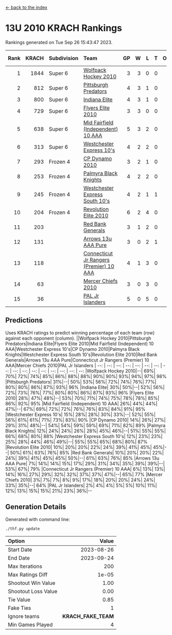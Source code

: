 [<- back to the index](readme.md)
# 13U 2010 KRACH Rankings
Rankings generated on Tue Sep 26 15:43:47 2023.

Rank|KRACH|Subdivision|Team|GP|W|L|T|OTW|OTL|SoS|Exp Wins|Win Diff
---:|---:|:---|:---|---:|---:|---:|---:|---:|---:|---:|---:|---:
1|1844|Super 6|[Wolfpack Hockey 2010](https://gamesheetstats.com/seasons/3664/teams/140960/schedule)|3|3|0|0|0|0|444|3.8|-0.0
2|812|Super 6|[Pittsburgh Predators](https://gamesheetstats.com/seasons/3664/teams/140974/schedule)|4|3|1|0|0|0|461|3.8|-0.0
3|800|Super 6|[Indiana Elite](https://gamesheetstats.com/seasons/3664/teams/144350/schedule)|4|3|1|0|0|0|460|3.8|-0.0
4|729|Super 6|[Flyers Elite 2010](https://gamesheetstats.com/seasons/3664/teams/140963/schedule)|3|3|0|0|0|0|149|3.9|0.0
5|638|Super 6|[Mid Fairfield (Independent) 10 AAA](https://gamesheetstats.com/seasons/3664/teams/140956/schedule)|5|3|2|0|0|0|787|3.8|-0.0
6|313|Super 6|[Westchester Express 10's](https://gamesheetstats.com/seasons/3664/teams/140967/schedule)|4|2|2|0|0|0|441|2.8|-0.0
7|293|Frozen 4|[CP Dynamo 2010](https://gamesheetstats.com/seasons/3664/teams/140968/schedule)|3|2|1|0|0|0|344|2.9|0.0
8|253|Frozen 4|[Palmyra Black Knights](https://gamesheetstats.com/seasons/3664/teams/140973/schedule)|4|2|2|0|0|0|250|2.9|0.0
9|245|Frozen 4|[Westchester Express South 10's](https://gamesheetstats.com/seasons/3664/teams/140971/schedule)|4|2|1|1|0|0|244|3.7|-0.0
10|204|Frozen 4|[Revolution Elite 2010](https://gamesheetstats.com/seasons/3664/teams/140975/schedule)|6|2|4|0|0|0|619|2.8|-0.0
11|203||[Red Bank Generals](https://gamesheetstats.com/seasons/3664/teams/140962/schedule)|3|1|2|0|0|1|500|1.9|0.0
12|131||[Arrows 13u AAA Pure](https://gamesheetstats.com/seasons/3664/teams/140965/schedule)|3|0|2|1|0|0|292|1.7|-0.0
13|118||[Connecticut Jr Rangers (Premier) 10 AAA](https://gamesheetstats.com/seasons/3664/teams/140958/schedule)|4|1|3|0|0|0|407|1.9|0.0
14|63||[Mercer Chiefs 2010](https://gamesheetstats.com/seasons/3664/teams/140964/schedule)|3|0|3|0|0|0|359|0.9|0.0
15|36||[PAL Jr Islanders](https://gamesheetstats.com/seasons/3664/teams/140969/schedule)|5|0|5|0|0|0|269|0.9|0.0

## Predictions
Uses KRACH ratings to predict winning percentage of each team (row) against each opponent (column).
||Wolfpack Hockey 2010|Pittsburgh Predators|Indiana Elite|Flyers Elite 2010|Mid Fairfield (Independent) 10 AAA|Westchester Express 10's|CP Dynamo 2010|Palmyra Black Knights|Westchester Express South 10's|Revolution Elite 2010|Red Bank Generals|Arrows 13u AAA Pure|Connecticut Jr Rangers (Premier) 10 AAA|Mercer Chiefs 2010|PAL Jr Islanders
| --: | --: | --: | --: | --: | --: | --: | --: | --: | --: | --: | --: | --: | --: | --: | --: 
|Wolfpack Hockey 2010|--| 69%| 70%| 72%| 74%| 85%| 86%| 88%| 88%| 90%| 90%| 93%| 94%| 97%| 98%
|Pittsburgh Predators| 31%|--| 50%| 53%| 56%| 72%| 74%| 76%| 77%| 80%| 80%| 86%| 87%| 93%| 96%
|Indiana Elite| 30%| 50%|--| 52%| 56%| 72%| 73%| 76%| 77%| 80%| 80%| 86%| 87%| 93%| 96%
|Flyers Elite 2010| 28%| 47%| 48%|--| 53%| 70%| 71%| 74%| 75%| 78%| 78%| 85%| 86%| 92%| 95%
|Mid Fairfield (Independent) 10 AAA| 26%| 44%| 44%| 47%|--| 67%| 69%| 72%| 72%| 76%| 76%| 83%| 84%| 91%| 95%
|Westchester Express 10's| 15%| 28%| 28%| 30%| 33%|--| 52%| 55%| 56%| 61%| 61%| 71%| 73%| 83%| 90%
|CP Dynamo 2010| 14%| 26%| 27%| 29%| 31%| 48%|--| 54%| 54%| 59%| 59%| 69%| 71%| 82%| 89%
|Palmyra Black Knights| 12%| 24%| 24%| 26%| 28%| 45%| 46%|--| 51%| 55%| 55%| 66%| 68%| 80%| 88%
|Westchester Express South 10's| 12%| 23%| 23%| 25%| 28%| 44%| 46%| 49%|--| 55%| 55%| 65%| 68%| 80%| 87%
|Revolution Elite 2010| 10%| 20%| 20%| 22%| 24%| 39%| 41%| 45%| 45%|--| 50%| 61%| 63%| 76%| 85%
|Red Bank Generals| 10%| 20%| 20%| 22%| 24%| 39%| 41%| 45%| 45%| 50%|--| 61%| 63%| 76%| 85%
|Arrows 13u AAA Pure|  7%| 14%| 14%| 15%| 17%| 29%| 31%| 34%| 35%| 39%| 39%|--| 53%| 67%| 79%
|Connecticut Jr Rangers (Premier) 10 AAA|  6%| 13%| 13%| 14%| 16%| 27%| 29%| 32%| 32%| 37%| 37%| 47%|--| 65%| 77%
|Mercer Chiefs 2010|  3%|  7%|  7%|  8%|  9%| 17%| 18%| 20%| 20%| 24%| 24%| 33%| 35%|--| 64%
|PAL Jr Islanders|  2%|  4%|  4%|  5%|  5%| 10%| 11%| 12%| 13%| 15%| 15%| 21%| 23%| 36%|--

## Generation Details

Generated with command line:
```
./thf.py update
```

| Option | Value |
| :----- | ----: |
| Start Date | 2023-08-26 |
| End Date | 2023-09-24 |
| Max Iterations | 200 |
| Max Ratings Diff | 1e-05 |
| Shootout Win Value | 1.00 |
| Shootout Loss Value | 0.00 |
| Tie Value | 0.85 |
| Fake Ties | 1 |
| Ignore teams | __KRACH_FAKE_TEAM__ |
| Min Games Played | 4 |

